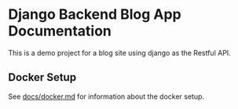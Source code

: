 # Django Backend Blog App Documentation
This is a demo project for a blog site using django as the Restful API.

## Docker Setup

See [docs/docker.md](docs/docker.md) for information about the docker setup.
